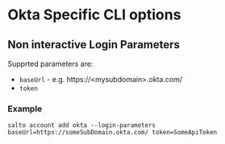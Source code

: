 # Okta Specific CLI options

## Non interactive Login Parameters
Supprted parameters are:
* `baseUrl` - e.g. https://\<mysubdomain\>.okta.com/
* `token`

### Example
```
salto account add okta --login-parameters baseUrl=https://someSubDomain.okta.com/ token=SomeApiToken
```
